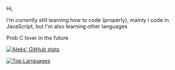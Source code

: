 Hi,

I'm currently still learning how to code (properly), mainly I code in JavaScript, but I'm also learning other languages

Prob C lover in the future

[![Aleks' GitHub stats](https://github-readme-stats.vercel.app/api?username=Aleks-b01&show_icons=true&theme=tokyonight)](https://github.com/anuraghazra/github-readme-stats)

[![Top Languages](https://github-readme-stats.vercel.app/api/top-langs/?username=Aleks-b01&show_icons=true&theme=tokyonight)](https://github.com/anuraghazra/github-readme-stats)
